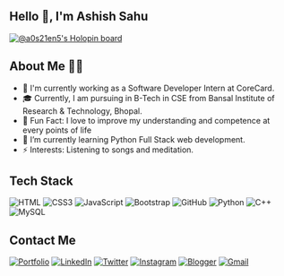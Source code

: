   ## Hello 👋, I'm Ashish Sahu
  [![@a0s21en5's Holopin board](https://holopin.io/api/user/board?user=a0s21en5)](https://holopin.io/@a0s21en5)
  
  ## About Me 👩‍💼
  
- 👀 I'm currently working as a Software Developer Intern at CoreCard.
- 🎓 Currently, I am pursuing in B-Tech in CSE from Bansal Institute of Research & Technology, Bhopal.
- 🤔 Fun Fact: I love to improve my understanding and competence at every points of life
- 🌱 I’m currently learning Python Full Stack web development.
- ⚡️ Interests: Listening to songs and meditation.

## Tech Stack 
![HTML](https://img.shields.io/badge/HTML5-E34F26?style=for-the-badge&logo=html5&logoColor=white)
![CSS3](https://img.shields.io/badge/CSS3-1572B6?style=for-the-badge&logo=css3&logoColor=white)
![JavaScript](https://img.shields.io/badge/JavaScript-323330?style=for-the-badge&logo=javascript&logoColor=F7DF1E)
![Bootstrap](https://img.shields.io/badge/Bootstrap-563D7C?style=for-the-badge&logo=bootstrap&logoColor=white)
![GitHub](https://img.shields.io/badge/GitHub-100000?style=for-the-badge&logo=github&logoColor=white)
![Python](https://img.shields.io/badge/Python-FFD43B?style=for-the-badge&logo=python&logoColor=blue)
![C++](https://img.shields.io/badge/c++-%2300599C.svg?style=for-the-badge&logo=c%2B%2B&logoColor=white)
![MySQL](https://img.shields.io/badge/MySQL-005C84?style=for-the-badge&logo=mysql&logoColor=white)

## Contact Me
[![Portfolio](https://img.shields.io/badge/Portfolio-%23000000.svg?style=for-the-badge&logo=firefox&logoColor=#FF7139)](https://ashishsahu.me)
[![LinkedIn](https://img.shields.io/badge/LinkedIn-0077B5?style=for-the-badge&logo=linkedin&logoColor=white)](https://www.linkedin.com/in/a0s21en5/)
[![Twitter](https://img.shields.io/badge/Twitter-1DA1F2?style=for-the-badge&logo=twitter&logoColor=white)](https://twitter.com/a0s21en5)
[![Instagram](https://img.shields.io/badge/Instagram-%23E4405F.svg?style=for-the-badge&logo=Instagram&logoColor=white)](https://www.instagram.com/gumnaam__coder/)
[![Blogger](https://img.shields.io/badge/Blogger-FF5722?style=for-the-badge&logo=blogger&logoColor=white)](https://gumnaamcoder.tech/)
[![Gmail](https://img.shields.io/badge/Gmail-D14836?style=for-the-badge&logo=gmail&logoColor=white)](https://ashsahu9713@gmail.com)


